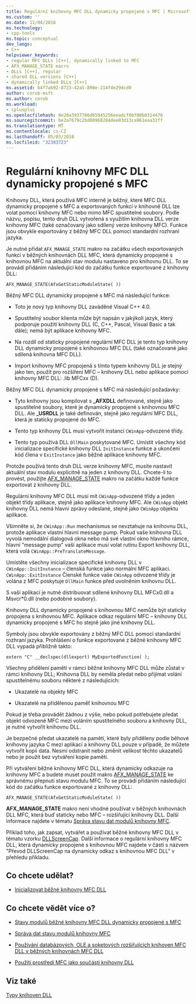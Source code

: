 ```yaml
---
title: Regulární knihovny MFC DLL dynamicky propojené s MFC | Microsoft Docs
ms.custom: ''
ms.date: 11/04/2016
ms.technology:
- cpp-tools
ms.topic: conceptual
dev_langs:
- C++
helpviewer_keywords:
- regular MFC DLLs [C++], dynamically linked to MFC
- AFX_MANAGE_STATE macro
- DLLs [C++], regular
- shared DLL versions [C++]
- dynamically linked DLLs [C++]
ms.assetid: b4f7ab92-8723-42a5-890e-214f4e29dcd0
author: corob-msft
ms.author: corob
ms.workload:
- cplusplus
ms.openlocfilehash: 0e20a3937786d65945256eeadcf0bf08b0314470
ms.sourcegitcommit: be2a7679c2bd80968204dee03d13ca961eaa31ff
ms.translationtype: MT
ms.contentlocale: cs-CZ
ms.lasthandoff: 05/03/2018
ms.locfileid: "32383723"
---
```

# <a name="regular-mfc-dlls-dynamically-linked-to-mfc"></a>Regulární knihovny MFC DLL dynamicky propojené s MFC
Knihovny DLL, která používá MFC interně je běžný, které MFC DLL dynamicky propojené s MFC a exportovaných funkcí v knihovně DLL lze volat pomocí knihovny MFC nebo mimo MFC spustitelné soubory. Podle názvu, popisu, tento druh DLL vytvořená s využitím knihovna DLL verze knihovny MFC (také označovaný jako sdílený verze knihovny MFC). Funkce jsou obvykle exportovány z běžný MFC DLL pomocí standardní rozhraní jazyka.  
  
 Je nutné přidat `AFX_MANAGE_STATE` makro na začátku všech exportovaných funkcí v běžných knihovnách DLL MFC, která dynamicky propojené s knihovnou MFC na aktuální stav modulu nastaveno pro knihovnu DLL. To se provádí přidáním následující kód do začátku funkce exportované z knihovny DLL:  
  
```  
AFX_MANAGE_STATE(AfxGetStaticModuleState( ))  
```  
  
 Běžný MFC DLL dynamicky propojené s MFC má následující funkce:  
  
-   Toto je nový typ knihovny DLL zaváděné Visual C++ 4.0.  
  
-   Spustitelný soubor klienta může být napsán v jakýkoli jazyk, který podporuje použití knihovny DLL (C, C++, Pascal, Visual Basic a tak dále); nemá být aplikace knihovny MFC.  
  
-   Na rozdíl od staticky propojené regulární MFC DLL je tento typ knihovny DLL dynamicky propojené s knihovnou MFC DLL (také označované jako sdílená knihovna MFC DLL).  
  
-   Import knihovny MFC propojená s tímto typem knihovny DLL je stejný jako ten, použít pro rozšíření MFC – knihovny DLL nebo aplikace pomocí knihovny MFC DLL: .lib MFCxx (D).  
  
 Běžný MFC DLL dynamicky propojené s MFC má následující požadavky:  
  
-   Tyto knihovny jsou kompilovat s **_AFXDLL** definované, stejně jako spustitelné soubory, které je dynamicky propojené s knihovnou MFC DLL. Ale **_USRDLL** je také definován, stejně jako regulární MFC DLL, která je staticky propojené do MFC.  
  
-   Tento typ knihovny DLL musí vytvořit instanci `CWinApp`-odvozené třídy.  
  
-   Tento typ používá DLL `DllMain` poskytované MFC. Umístit všechny kód inicializace specifické knihovny DLL `InitInstance` funkce a ukončení kód člena v `ExitInstance` jako běžné aplikace knihovny MFC.  
  
 Protože používá tento druh DLL verze knihovny MFC, musíte nastavit aktuální stav modulu explicitně na jeden z knihovny DLL. Chcete-li to provést, použijte [AFX_MANAGE_STATE](../mfc/reference/extension-dll-macros.md#afx_manage_state) makro na začátku každé funkce exportovat z knihovny DLL.  
  
 Regulární knihovny MFC DLL musí mít `CWinApp`-odvozené třídy a jeden objekt třídy aplikace, stejně jako aplikace knihovny MFC. Ale `CWinApp` objekt knihovny DLL nemá hlavní zprávy odeslané, stejně jako `CWinApp` objektu aplikace.  
  
 Všimněte si, že `CWinApp::Run` mechanismus se nevztahuje na knihovnu DLL, protože aplikace vlastní hlavní message pump. Pokud vaše knihovna DLL vyvolá nemodální dialogová okna nebo má své vlastní okno hlavního rámce, hlavní "message pump" vaší aplikace musí volat rutinu Export knihovny DLL, která volá `CWinApp::PreTranslateMessage`.  
  
 Umístěte všechny inicializace specifické knihovny DLL v `CWinApp::InitInstance` – členská funkce jako normální MFC aplikaci. `CWinApp::ExitInstance` Členské funkce vaše `CWinApp` odvozené třídy je volána z MFC poskytuje `DllMain` funkce před uvolněním knihovnu DLL.  
  
 S vaší aplikací je nutné distribuovat sdílené knihovny DLL MFCx0.dll a Msvcr*0.dll (nebo podobné soubory).  
  
 Knihovny DLL dynamicky propojené s knihovnou MFC nemůže být staticky propojena s knihovnou MFC. Aplikace odkaz regulární MFC – knihovny DLL dynamicky propojené s MFC ho stejně jako jiné knihovny DLL.  
  
 Symboly jsou obvykle exportovány z běžný MFC DLL pomocí standardní rozhraní jazyka. Prohlášení o funkce exportované z běžné knihovny MFC DLL vypadá přibližně takto:  
  
```  
extern "C" __declspec(dllexport) MyExportedFunction( );  
```  
  
 Všechny přidělení paměti v rámci běžné knihovny MFC DLL může zůstat v rámci knihovny DLL; Knihovna DLL by neměla předat nebo přijímat volání spustitelnému souboru některé z následujících:  
  
-   Ukazatelé na objekty MFC  
  
-   Ukazatelé na přidělenou paměť knihovnou MFC  
  
 Pokud je třeba provádět žádnou z výše, nebo pokud potřebujete předat objekt odvozené MFC mezi voláním spustitelného souboru a knihovny DLL, je nutné vytvořit knihovnu DLL.  
  
 Je bezpečné předat ukazatelé na paměti, které byly přiděleny podle běhové knihovny jazyka C mezi aplikací a knihovny DLL pouze v případě, že můžete vytvořit kopii data. Nesmí odstranit nebo změnit velikost těchto ukazatelů nebo je použít bez vytváření kopie paměti.  
  
 Při vytváření běžné knihovny MFC DLL, která dynamicky odkazuje na knihovny MFC a budete muset použít makro [AFX_MANAGE_STATE](../mfc/reference/extension-dll-macros.md#afx_manage_state) ke správnému přepnutí stavu modulu MFC. To se provádí přidáním následující kód do začátku funkce exportované z knihovny DLL:  
  
```  
AFX_MANAGE_STATE(AfxGetStaticModuleState( ))  
```  
  
 **AFX_MANAGE_STATE** makro není vhodné používat v běžných knihovnách DLL MFC, která buď staticky nebo MFC – rozšiřující knihovny DLL. Další informace najdete v tématu [Správa stavu dat modulů knihovny MFC](../mfc/managing-the-state-data-of-mfc-modules.md).  
  
 Příklad toho, jak zapsat, vytvářet a používat běžné knihovny MFC DLL v tématu vzorku [DLLScreenCap](https://github.com/Microsoft/VCSamples/tree/master/VC2010Samples/MFC/advanced/DllScreenCap). Další informace o regulární knihovny MFC DLL, která dynamicky propojené s knihovnou MFC najdete v části s názvem "Převod DLLScreenCap na dynamicky odkaz s knihovnou MFC DLL" v přehledu příkladu.  
  
## <a name="what-do-you-want-to-do"></a>Co chcete udělat?  
  
-   [Inicializovat běžné knihovny MFC DLL](../build/run-time-library-behavior.md#initializing-regular-dlls)  
  
## <a name="what-do-you-want-to-know-more-about"></a>Co chcete vědět více o?  
  
-   [Stavy modulů běžné knihovny MFC DLL dynamicky propojené s MFC](../build/module-states-of-a-regular-dll-dynamically-linked-to-mfc.md)  
  
-   [Správa dat stavu modulů knihovny MFC](../mfc/managing-the-state-data-of-mfc-modules.md)  
  
-   [Používání databázových, OLE a soketových rozšiřujících knihoven MFC DLL v běžných knihovnách MFC DLL](../build/using-database-ole-and-sockets-extension-dlls-in-regular-dlls.md)  
  
-   [Použití prostředí MFC jako součásti knihovny DLL](../mfc/tn011-using-mfc-as-part-of-a-dll.md)  
  
## <a name="see-also"></a>Viz také  
 [Typy knihoven DLL](../build/kinds-of-dlls.md)